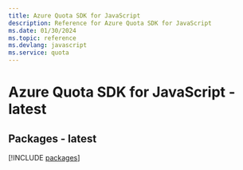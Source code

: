 ```yaml
---
title: Azure Quota SDK for JavaScript
description: Reference for Azure Quota SDK for JavaScript
ms.date: 01/30/2024
ms.topic: reference
ms.devlang: javascript
ms.service: quota
---
```

# Azure Quota SDK for JavaScript - latest
## Packages - latest
[!INCLUDE [packages](quota-index.md)]